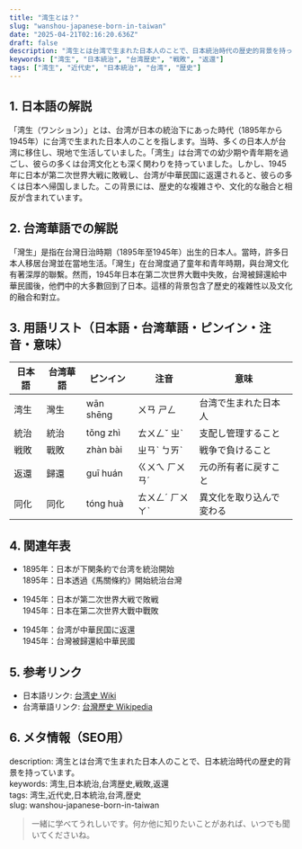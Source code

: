 ```yaml
---
title: "湾生とは？"
slug: "wanshou-japanese-born-in-taiwan"
date: "2025-04-21T02:16:20.636Z"
draft: false
description: "湾生とは台湾で生まれた日本人のことで、日本統治時代の歴史的背景を持っています。"
keywords: ["湾生", "日本統治", "台湾歴史", "戦敗", "返還"]
tags: ["湾生", "近代史", "日本統治", "台湾", "歴史"]
---
```


## 1. 日本語の解説  
「湾生（ワンション）」とは、台湾が日本の統治下にあった時代（1895年から1945年）に台湾で生まれた日本人のことを指します。当時、多くの日本人が台湾に移住し、現地で生活していました。「湾生」は台湾での幼少期や青年期を過ごし、彼らの多くは台湾文化とも深く関わりを持っていました。しかし、1945年に日本が第二次世界大戦に敗戦し、台湾が中華民国に返還されると、彼らの多くは日本へ帰国しました。この背景には、歴史的な複雑さや、文化的な融合と相反が含まれています。

## 2. 台湾華語での解説  
「灣生」是指在台灣日治時期（1895年至1945年）出生的日本人。當時，許多日本人移居台灣並在當地生活。「灣生」在台灣度過了童年和青年時期，與台灣文化有著深厚的聯繫。然而，1945年日本在第二次世界大戰中失敗，台灣被歸還給中華民國後，他們中的大多數回到了日本。這樣的背景包含了歷史的複雜性以及文化的融合和對立。

## 3. 用語リスト（日本語・台湾華語・ピンイン・注音・意味）  

| 日本語    | 台湾華語  | ピンイン | 注音   | 意味                   |
|----------|---------|--------|--------|----------------------|
| 湾生     | 灣生    | wān shēng | ㄨㄢ ㄕㄥ | 台湾で生まれた日本人      |
| 統治     | 統治    | tǒng zhì | ㄊㄨㄥˇ ㄓˋ | 支配し管理すること        |
| 戦敗     | 戰敗    | zhàn bài | ㄓㄢˋ ㄅㄞˋ | 戦争で負けること        |
| 返還     | 歸還    | guī huán | ㄍㄨㄟ ㄏㄨㄢˊ | 元の所有者に戻すこと    |
| 同化     | 同化    | tóng huà | ㄊㄨㄥˊ ㄏㄨㄚˋ | 異文化を取り込んで変わる |

## 4. 関連年表  

- 1895年：日本が下関条約で台湾を統治開始  
  1895年：日本透過《馬關條約》開始統治台灣

- 1945年：日本が第二次世界大戦で敗戦  
  1945年：日本在第二次世界大戰中戰敗

- 1945年：台湾が中華民国に返還  
  1945年：台灣被歸還給中華民國

## 5. 参考リンク  

- 日本語リンク: [台湾史 Wiki](https://ja.wikipedia.org/wiki/台湾の歴史)
- 台湾華語リンク: [台灣歷史 Wikipedia](https://zh.wikipedia.org/wiki/台灣歷史)

## 6. メタ情報（SEO用）  
description: 湾生とは台湾で生まれた日本人のことで、日本統治時代の歴史的背景を持っています。  
keywords: 湾生,日本統治,台湾歴史,戦敗,返還  
tags: 湾生,近代史,日本統治,台湾,歴史  
slug: wanshou-japanese-born-in-taiwan  

> 一緒に学べてうれしいです。何か他に知りたいことがあれば、いつでも聞いてくださいね。